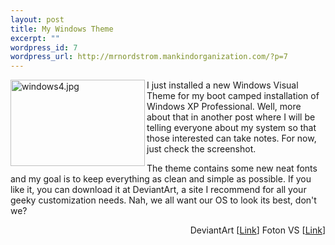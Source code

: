 ```yaml
--- 
layout: post
title: My Windows Theme
excerpt: ""
wordpress_id: 7
wordpress_url: http://mrnordstrom.mankindorganization.com/?p=7
---
```

<a onfocus="this.blur()" onclick="ps_imagemanager_popup(this.href,'windows4.jpg','1000','625');return false" href="http://www.mrnordstrom.com/wp-content/uploads/windows4.jpg"><img width="215" height="138" border="0" align="left" title="windows4.jpg" alt="windows4.jpg" src="http://mrnordstrom.mankindorganization.com/wp-content/uploads/.thumbs/.windows4.jpg" /></a>I just installed a new Windows Visual Theme for my boot camped installation of Windows XP Professional. Well, more about that in another post where I will be telling everyone about my system so that those interested can take notes. For now, just check the screenshot.

The theme contains some new neat fonts and my goal is to keep everything as clean and simple as possible. If you like it, you can download it at DeviantArt, a site I recommend for all your geeky customization needs. Nah, we all want our OS to look its best, don't we?
<div align="right">DeviantArt [<a target="_blank" href="http://mrnordstrom.mankindorganization.com/http;//www.deviantart.com/">Link</a>]
Foton VS [<a target="_blank" href="http://www.deviantart.com/deviation/15733908/">Link</a>]</div>
